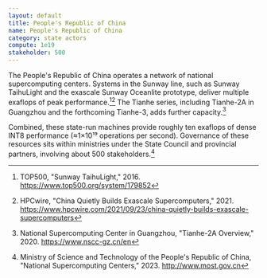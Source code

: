 ```yaml
---
layout: default
title: People's Republic of China
name: People's Republic of China
category: state actors
compute: 1e19
stakeholder: 500
---
```


The People's Republic of China operates a network of national supercomputing centers.
Systems in the Sunway line, such as Sunway TaihuLight and the exascale Sunway Oceanlite
prototype, deliver multiple exaflops of peak performance.[^1][^2] The Tianhe series,
including Tianhe-2A in Guangzhou and the forthcoming Tianhe-3, adds further capacity.[^3]

Combined, these state-run machines provide roughly ten exaflops of dense INT8 performance
(≈1×10¹⁹ operations per second). Governance of these resources sits within ministries
under the State Council and provincial partners, involving about 500 stakeholders.[^4]

[^1]: TOP500, "Sunway TaihuLight," 2016. <https://www.top500.org/system/179852>
[^2]: HPCwire, "China Quietly Builds Exascale Supercomputers," 2021. <https://www.hpcwire.com/2021/09/23/china-quietly-builds-exascale-supercomputers>
[^3]: National Supercomputing Center in Guangzhou, "Tianhe-2A Overview," 2020. <https://www.nscc-gz.cn/en>
[^4]: Ministry of Science and Technology of the People's Republic of China, "National Supercomputing Centers," 2023. <http://www.most.gov.cn>
